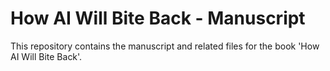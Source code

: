 # How AI Will Bite Back - Manuscript

This repository contains the manuscript and related files for the book 'How AI Will Bite Back'.